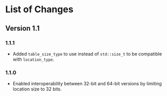 # List of Changes

## Version 1.1

### 1.1.1
- Added `table_size_type` to use instead of `std::size_t` to be compatible with `location_type`.

### 1.1.0
- Enabled interoperability between 32-bit and 64-bit versions by limiting location size to 32 bits.
